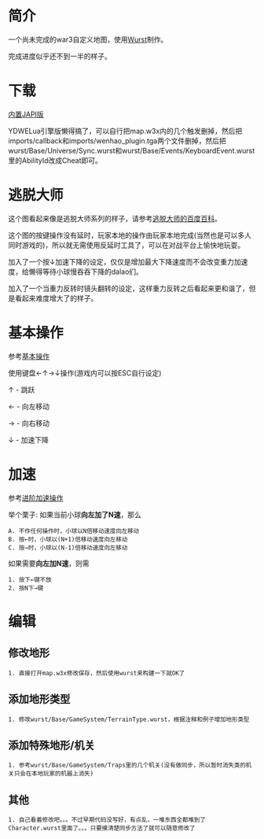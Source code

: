 # 简介

一个尚未完成的war3自定义地图，使用[Wurst](https://wurstlang.org/)制作。

完成进度似乎还不到一半的样子。

# 下载

[内置JAPI版](https://github.com/colorful300/platform-escape-without-delay/raw/master/output.w3x)

YDWELua引擎版懒得搞了，可以自行把map.w3x内的几个触发删掉，然后把imports/callback和imports/wenhao_plugin.tga两个文件删掉，然后把wurst/Base/Universe/Sync.wurst和wurst/Base/Events/KeyboardEvent.wurst里的AbilityId改成Cheat即可。

# 逃脱大师

这个图看起来像是逃脱大师系列的样子，请参考[逃脱大师的百度百科](https://baike.baidu.com/item/逃脱大师/20175006)。

这个图的按键操作没有延时，玩家本地的操作由玩家本地完成(当然也是可以多人同时游戏的)，所以就无需使用反延时工具了，可以在对战平台上愉快地玩耍。

加入了一个按↓加速下降的设定，仅仅是增加最大下降速度而不会改变重力加速度，给懒得等待小球慢吞吞下降的dalao们。

加入了一个当重力反转时镜头翻转的设定，这样重力反转之后看起来更和谐了，但是看起来难度增大了的样子。

# 基本操作

参考[基本操作](https://baike.baidu.com/item/逃脱大师/20175006#1)

使用键盘←↑→↓操作(游戏内可以按ESC自行设定)

↑ - 跳跃

← - 向左移动

→ - 向右移动

↓ - 加速下降

# 加速

参考[进阶加速操作](https://baike.baidu.com/item/逃脱大师/20175006#2)

举个栗子: 如果当前小球**向左加了N速**，那么

    A. 不作任何操作时，小球以N倍移动速度向左移动
    B. 按←时，小球以(N+1)倍移动速度向左移动
    C. 按→时，小球以(N-1)倍移动速度向左移动

如果需要**向左加N速**，则需

    1. 按下←键不放
    2. 按N下→键

# 编辑

## 修改地形

    1. 直接打开map.w3x修改保存，然后使用wurst来构建一下就OK了

## 添加地形类型

    1. 修改wurst/Base/GameSystem/TerrainType.wurst，根据注释和例子增加地形类型

## 添加特殊地形/机关

    1. 参考wurst/Base/GameSystem/Traps里的几个机关(没有做同步，所以暂时消失类的机关只会在本地玩家的机器上消失)

## 其他

    1. 自己看着修改吧。。。不过早期代码没写好，有点乱，一堆东西全都堆到了Character.wurst里面了。。。只要摸清楚同步方法了就可以随意修改了
